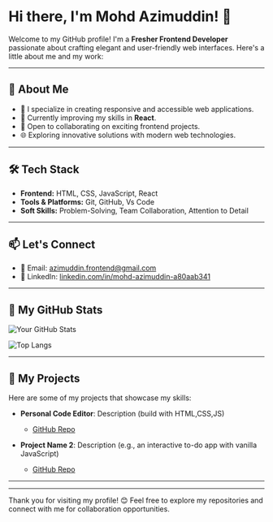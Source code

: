 # Hi there, I'm Mohd Azimuddin! 👋

Welcome to my GitHub profile! I'm a **Fresher Frontend Developer** passionate about crafting elegant and user-friendly web interfaces. Here's a little about me and my work:

---

## 🚀 About Me

- 🌱 I specialize in creating responsive and accessible web applications.
- 🎯 Currently improving my skills in **React**.
- 🤝 Open to collaborating on exciting frontend projects.
- 🌐 Exploring innovative solutions with modern web technologies.

---

## 🛠️ Tech Stack

- **Frontend:** HTML, CSS, JavaScript, React
- **Tools & Platforms:** Git, GitHub, Vs Code
- **Soft Skills:** Problem-Solving, Team Collaboration, Attention to Detail

---

## 📫 Let's Connect

- 📧 Email: [azimuddin.frontend@gmail.com](mailto:sfsuper2020@gmail.com)
- 💼 LinkedIn: [linkedin.com/in/mohd-azimuddin-a80aab341](linkedin.com/in/mohd-azimuddin-shaikh-34284b202)

---

## 🌟 My GitHub Stats

![Your GitHub Stats](https://github-readme-stats.vercel.app/api?username=Azimuddin&show_icons=true&theme=radical)

![Top Langs](https://github-readme-stats.vercel.app/api/top-langs/?username=Azimuddin&layout=compact&theme=radical)

---

## 📂 My Projects

Here are some of my projects that showcase my skills:

- **Personal Code Editor**: Description (build with HTML,CSS,JS)
  - [GitHub Repo](#)

- **Project Name 2**: Description (e.g., an interactive to-do app with vanilla JavaScript)
  - [GitHub Repo](#)

---


---

Thank you for visiting my profile! 😊 Feel free to explore my repositories and connect with me for collaboration opportunities.

